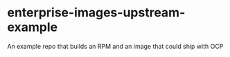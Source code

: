 # enterprise-images-upstream-example
An example repo that builds an RPM and an image that could ship with OCP
